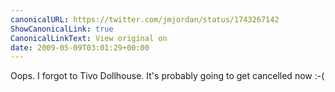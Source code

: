 ```yaml
---
canonicalURL: https://twitter.com/jmjordan/status/1743267142
ShowCanonicalLink: true
CanonicalLinkText: View original on
date: 2009-05-09T03:01:29+00:00
---
```

Oops. I forgot to Tivo Dollhouse. It's probably going to get cancelled now :-(
